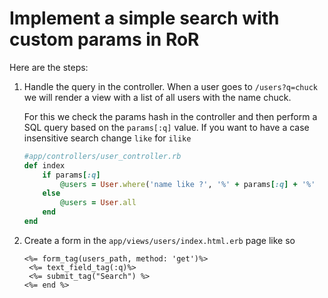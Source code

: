 Implement a simple search with custom params in RoR
====
Here are the steps:

1. Handle the query in the controller. When a user goes to
   `/users?q=chuck` we will render a view with a list of all
users with the name chuck.

    For this we check the params hash in the controller and then perform
a SQL query based on the `params[:q]` value.
    If you want to have a case insensitive search change `like` for
`ilike`

    ```ruby
    #app/controllers/user_controller.rb
    def index
        if params[:q]
            @users = User.where('name like ?', '%' + params[:q] + '%'
        else
            @users = User.all
        end
    end
    ```
    
2. Create a form in the `app/views/users/index.html.erb` page like so

    ```
    <%= form_tag(users_path, method: 'get')%>
     <%= text_field_tag(:q)%>
     <%= submit_tag("Search") %>
    <%= end %>
    ```
